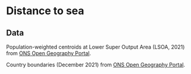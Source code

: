 # Distance to sea

## Data

Population-weighted centroids at Lower Super Output Area (LSOA, 2021) from [ONS Open Geography Portal](https://geoportal.statistics.gov.uk/datasets/ons::lsoa-dec-2021-pwc-for-england-and-wales/explore).

Country boundaries (December 2021) from [ONS Open Geography Portal](https://geoportal.statistics.gov.uk/datasets/12ab80be9b8e458cb9fedc1ff69851b0_0/explore).
